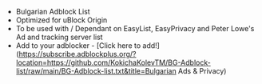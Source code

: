 * Bulgarian Adblock List 
* Optimized for uBlock Origin 
* To be used with / Dependant on EasyList, EasyPrivacy and Peter Lowe's Ad and tracking server list
* Add to your adblocker - [Click here to add!](https://subscribe.adblockplus.org/?location=https://github.com/KokichaKolevTM/BG-Adblock-list/raw/main/BG-Adblock-list.txt&title=Bulgarian Ads & Privacy)
